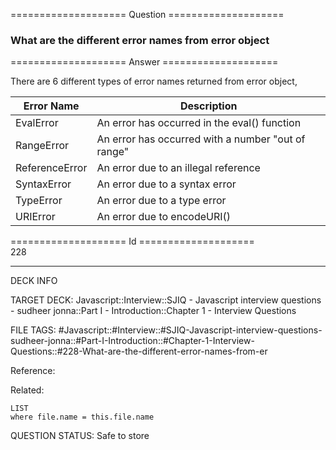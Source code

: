 ==================== Question ====================  

### What are the different error names from error object  

==================== Answer ====================  

There are 6 different types of error names returned from error object,

| Error Name     | Description                                        |
| -------------- | -------------------------------------------------- |
| EvalError      | An error has occurred in the eval() function       |
| RangeError     | An error has occurred with a number "out of range" |
| ReferenceError | An error due to an illegal reference               |
| SyntaxError    | An error due to a syntax error                     |
| TypeError      | An error due to a type error                       |
| URIError       | An error due to encodeURI()                        |

==================== Id ====================  
228
<!--ID: 1707879869840-->

---

DECK INFO

TARGET DECK: Javascript::Interview::SJIQ - Javascript interview questions - sudheer jonna::Part I - Introduction::Chapter 1 - Interview Questions

FILE TAGS: #Javascript::#Interview::#SJIQ-Javascript-interview-questions-sudheer-jonna::#Part-I-Introduction::#Chapter-1-Interview-Questions::#228-What-are-the-different-error-names-from-er

Reference:

Related:

```dataview
LIST
where file.name = this.file.name
```
QUESTION STATUS: Safe to store
